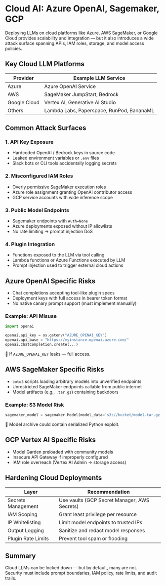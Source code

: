 # Cloud AI: Azure OpenAI, Sagemaker, GCP

Deploying LLMs on cloud platforms like Azure, AWS SageMaker, or Google Cloud provides scalability and integration — but it also introduces a wide attack surface spanning APIs, IAM roles, storage, and model access policies.

## Key Cloud LLM Platforms

| Provider     | Example LLM Service                       |
| ------------ | ----------------------------------------- |
| Azure        | Azure OpenAI Service                      |
| AWS          | SageMaker JumpStart, Bedrock              |
| Google Cloud | Vertex AI, Generative AI Studio           |
| Others       | Lambda Labs, Paperspace, RunPod, BananaML |

## Common Attack Surfaces

### 1. API Key Exposure

* Hardcoded OpenAI / Bedrock keys in source code
* Leaked environment variables or `.env` files
* Slack bots or CLI tools accidentally logging secrets

### 2. Misconfigured IAM Roles

* Overly permissive SageMaker execution roles
* Azure role assignment granting OpenAI contributor access
* GCP service accounts with wide inference scope

### 3. Public Model Endpoints

* Sagemaker endpoints with `Auth=None`
* Azure deployments exposed without IP allowlists
* No rate limiting → prompt injection DoS

### 4. Plugin Integration

* Functions exposed to the LLM via tool calling
* Lambda functions or Azure Functions executed by LLM
* Prompt injection used to trigger external cloud actions

## Azure OpenAI Specific Risks

* Chat completions accepting tool-like plugin specs
* Deployment keys with full access in bearer token format
* No native canary prompt support (must implement manually)

### Example: API Misuse

```python
import openai

openai.api_key = os.getenv("AZURE_OPENAI_KEY")
openai.api_base = "https://myinstance.openai.azure.com/"
openai.ChatCompletion.create(...)
```

🛑 If `AZURE_OPENAI_KEY` leaks — full access.

## AWS SageMaker Specific Risks

* `boto3` scripts loading arbitrary models into unverified endpoints
* Unrestricted SageMaker endpoints callable from public internet
* Model artifacts (e.g., `.tar.gz`) containing backdoors

### Example: S3 Model Risk

```python
sagemaker_model = sagemaker.Model(model_data='s3://bucket/model.tar.gz')
```

🛑 Model archive could contain serialized Python exploit.

## GCP Vertex AI Specific Risks

* Model Garden preloaded with community models
* Insecure API Gateway if improperly configured
* IAM role overreach (Vertex AI Admin → storage access)

## Hardening Cloud Deployments

| Layer              | Recommendation                               |
| ------------------ | -------------------------------------------- |
| Secrets Management | Use vaults (GCP Secret Manager, AWS Secrets) |
| IAM Scoping        | Grant least privilege per resource           |
| IP Whitelisting    | Limit model endpoints to trusted IPs         |
| Output Logging     | Sanitize and redact model responses          |
| Plugin Rate Limits | Prevent tool spam or flooding                |

## Summary

Cloud LLMs can be locked down — but by default, many are not.\
Security must include prompt boundaries, IAM policy, rate limits, and audit trails.
